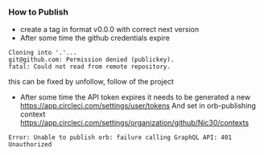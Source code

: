 ### How to Publish
* create a tag in format v0.0.0 with correct next version
* After some time the github credentials expire
```
Cloning into '.'...
git@github.com: Permission denied (publickey).
fatal: Could not read from remote repository.
```
  this can be fixed by unfollow, follow of the project

* After some time the API token expires it needs to be generated a new https://app.circleci.com/settings/user/tokens
  And set in orb-publishing context https://app.circleci.com/settings/organization/github/Nic30/contexts
```
Error: Unable to publish orb: failure calling GraphQL API: 401 Unauthorized
```
  
